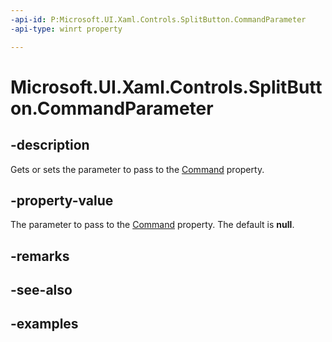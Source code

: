 ```yaml
---
-api-id: P:Microsoft.UI.Xaml.Controls.SplitButton.CommandParameter
-api-type: winrt property

---
```

<!-- Property syntax.
public object CommandParameter { get;  set; }
-->

# Microsoft.UI.Xaml.Controls.SplitButton.CommandParameter


## -description

Gets or sets the parameter to pass to the [Command](splitbutton_command.md) property.


## -property-value

The parameter to pass to the [Command](splitbutton_command.md) property. The default is **null**.


## -remarks


## -see-also


## -examples


